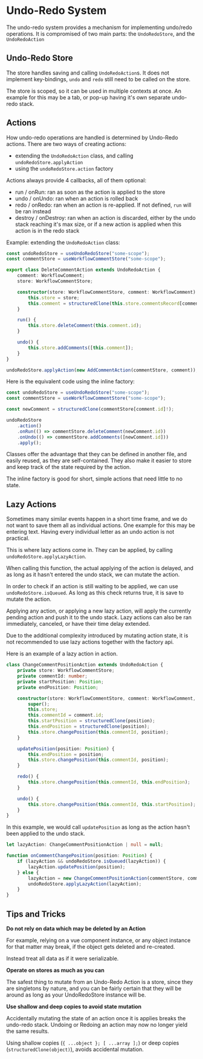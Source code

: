 # Undo-Redo System

The undo-redo system provides a mechanism for implementing undo/redo operations.
It is compromised of two main parts: the `UndoRedoStore`, and the `UndoRedoAction`

## Undo-Redo Store

The store handles saving and calling `UndoRedoAction`s.
It does not implement key-bindings, `undo` and `redo` still need to be called on the store.

The store is scoped, so it can be used in multiple contexts at once.
An example for this may be a tab, or pop-up having it's own separate undo-redo stack.

## Actions

How undo-redo operations are handled is determined by Undo-Redo actions.
There are two ways of creating actions:

-   extending the `UndoRedoAction` class, and calling `undoRedoStore.applyAction`
-   using the `undoRedoStore.action` factory

Actions always provide 4 callbacks, all of them optional:

-   run / onRun: ran as soon as the action is applied to the store
-   undo / onUndo: ran when an action is rolled back
-   redo / onRedo: ran when an action is re-applied. If not defined, `run` will be ran instead
-   destroy / onDestroy: ran when an action is discarded, either by the undo stack reaching it's max size, or if a new action is applied when this action is in the redo stack

Example: extending the `UndoRedoAction` class:

```ts
const undoRedoStore = useUndoRedoStore("some-scope");
const commentStore = useWorkflowCommentStore("some-scope");

export class DeleteCommentAction extends UndoRedoAction {
    comment: WorkflowComment;
    store: WorkflowCommentStore;

    constructor(store: WorkflowCommentStore, comment: WorkflowComment) {
        this.store = store;
        this.comment = structuredClone(this.store.commentsRecord[comment.id]!);
    }

    run() {
        this.store.deleteComment(this.comment.id);
    }

    undo() {
        this.store.addComments([this.comment]);
    }
}

undoRedoStore.applyAction(new AddCommentAction(commentStore, comment));
```

Here is the equivalent code using the inline factory:

```ts
const undoRedoStore = useUndoRedoStore("some-scope");
const commentStore = useWorkflowCommentStore("some-scope");

const newComment = structuredClone(commentStore[comment.id]!);

undoRedoStore
    .action()
    .onRun(() => commentStore.deleteComment(newComment.id))
    .onUndo(() => commentStore.addComments([newComment.id]))
    .apply();
```

Classes offer the advantage that they can be defined in another file, and easily reused, as they are self-contained.
They also make it easier to store and keep track of the state required by the action.

The inline factory is good for short, simple actions that need little to no state.

## Lazy Actions

Sometimes many similar events happen in a short time frame, and we do not want to save them all as individual actions.
One example for this may be entering text. Having every individual letter as an undo action is not practical.

This is where lazy actions come in. They can be applied, by calling `undoRedoStore.applyLazyAction`.

When calling this function, the actual applying of the action is delayed, and as long as it hasn't entered the undo stack, we can mutate the action.

In order to check if an action is still waiting to be applied, we can use `undoRedoStore.isQueued`.
As long as this check returns true, it is save to mutate the action.

Applying any action, or applying a new lazy action, will apply the currently pending action and push it to the undo stack.
Lazy actions can also be ran immediately, canceled, or have their time delay extended.

Due to the additional complexity introduced by mutating action state, it is not recommended to use lazy actions together with the factory api.

Here is an example of a lazy action in action.

```ts
class ChangeCommentPositionAction extends UndoRedoAction {
    private store: WorkflowCommentStore;
    private commentId: number;
    private startPosition: Position;
    private endPosition: Position;

    constructor(store: WorkflowCommentStore, comment: WorkflowComment, position: Position) {
        super();
        this.store;
        this.commentId = comment.id;
        this.startPosition = structuredClone(position);
        this.endPosition = structuredClone(position);
        this.store.changePosition(this.commentId, position);
    }

    updatePosition(position: Position) {
        this.endPosition = position;
        this.store.changePosition(this.commentId, position);
    }

    redo() {
        this.store.changePosition(this.commentId, this.endPosition);
    }

    undo() {
        this.store.changePosition(this.commentId, this.startPosition);
    }
}
```

In this example, we would call `updatePosition` as long as the action hasn't been applied to the undo stack.

```ts
let lazyAction: ChangeCommentPositionAction | null = null;

function onCommentChangePosition(position: Position) {
    if (lazyAction && undoRedoStore.isQueued(lazyAction)) {
        lazyAction.updatePosition(position);
    } else {
        lazyAction = new ChangeCommentPositionAction(commentStore, comment, position);
        undoRedoStore.applyLazyAction(lazyAction);
    }
}
```

## Tips and Tricks

**Do not rely on data which may be deleted by an Action**

For example, relying on a vue component instance, or any object instance for that matter may break,
if the object gets deleted and re-created.

Instead treat all data as if it were serializable.

**Operate on stores as much as you can**

The safest thing to mutate from an Undo-Redo Action is a store, since they are singletons by nature,
and you can be fairly certain that they will be around as long as your UndoRedoStore instance will be.

**Use shallow and deep copies to avoid state mutation**

Accidentally mutating the state of an action once it is applies breaks the undo-redo stack.
Undoing or Redoing an action may now no longer yield the same results.

Using shallow copies (`{ ...object }; [ ...array ];`) or deep copies (`structuredClone(object)`),
avoids accidental mutation.
